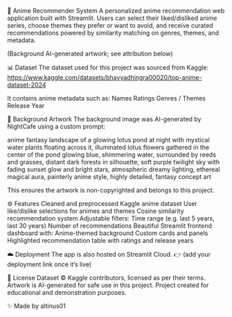 🌸 Anime Recommender System
A personalized anime recommendation web application built with Streamlit.
Users can select their liked/disliked anime series, choose themes they prefer or want to avoid, and receive curated recommendations powered by similarity matching on genres, themes, and metadata.

(Background AI-generated artwork; see attribution below)


📊 Dataset
The dataset used for this project was sourced from Kaggle:
https://www.kaggle.com/datasets/bhavyadhingra00020/top-anime-dataset-2024

It contains anime metadata such as:
Names
Ratings
Genres / Themes
Release Year

🎨 Background Artwork
The background image was AI-generated by NightCafe using a custom prompt:

anime fantasy landscape of a glowing lotus pond at night with 
mystical water plants floating across it, 
illuminated lotus flowers gathered in the center of the pond glowing blue, shimmering water, 
surrounded by reeds and grasses, distant dark forests in silhouette, 
soft purple twilight sky with fading sunset glow and bright stars, 
atmospheric dreamy lighting, ethereal magical aura, painterly anime style, 
highly detailed, fantasy concept art

This ensures the artwork is non-copyrighted and belongs to this project.

⚙️ Features
Cleaned and preprocessed Kaggle anime dataset
User like/dislike selections for animes and themes
Cosine similarity recommendation system
Adjustable filters:
Time range (e.g. last 5 years, last 30 years)
Number of recommendations
Beautiful Streamlit frontend dashboard with:
Anime-themed background
Custom cards and panels
Highlighted recommendation table with ratings and release years

☁️ Deployment
The app is also hosted on Streamlit Cloud.
👉 (add your deployment link once it’s live)


📜 License
Dataset © Kaggle contributors, licensed as per their terms.
Artwork is AI-generated for safe use in this project.
Project created for educational and demonstration purposes.

✨ Made by altinus01



